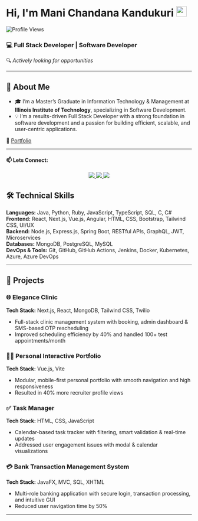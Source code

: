 # Hi, I'm Mani Chandana Kandukuri <img src="https://media.giphy.com/media/hvRJCLFzcasrR4ia7z/giphy.gif" width="28px" height="28px">
  ![Profile Views](https://komarev.com/ghpvc/?username=your-github-kmanichandana&color=blue)

### 💻 Full Stack Developer | Software Developer  
🔍 *Actively looking for opportunities*

---

## 📌 About Me
- 🎓 I’m a Master’s Graduate in Information Technology & Management at **Illinois Institute of Technology**, specializing in Software Development.
- 💡 I’m a results-driven Full Stack Developer with a strong foundation in software development and a passion for building efficient, scalable, and user-centric applications. 

🔗 [Portfolio]([https://mani-chandana-kandukuri.netlify.app/])

---
 #### 📫 Lets Connect:
  
<div align="center"> 
  <a href="https://www.linkedin.com/in/mani-chandana-kandukuri/">
    <img src="https://img.shields.io/badge/LinkedIn-0077B5?style=for-the-badge&logo=linkedin&logoColor=white" />
  </a>
  <a href="mailto:kmanichandana29@gmail.com">
    <img src="https://img.shields.io/badge/Gmail-333333?style=for-the-badge&logo=gmail&logoColor=red" />
  </a>
  <a href="https://github.com/kmanichandana">
     <img src="https://img.shields.io/badge/GitHub-181717?style=for-the-badge&logo=github&logoColor=white" />
  </a>
</div>

## 🛠️ Technical Skills

**Languages:** Java, Python, Ruby, JavaScript, TypeScript, SQL, C, C#  
**Frontend:** React, Next.js, Vue.js, Angular, HTML, CSS, Bootstrap, Tailwind CSS, UI/UX  
**Backend:** Node.js, Express.js, Spring Boot, RESTful APIs, GraphQL, JWT, Microservices  
**Databases:** MongoDB, PostgreSQL, MySQL  
**DevOps & Tools:** Git, GitHub, GitHub Actions, Jenkins, Docker, Kubernetes, Azure, Azure DevOps  

---

## 🚀 Projects

### 🌐 Elegance Clinic  
**Tech Stack:** Next.js, React, MongoDB, Tailwind CSS, Twilio  
- Full-stack clinic management system with booking, admin dashboard & SMS-based OTP rescheduling  
- Improved scheduling efficiency by 40% and handled 100+ test appointments/month

### 🧑‍💻 Personal Interactive Portfolio  
**Tech Stack:** Vue.js, Vite  
- Modular, mobile-first personal portfolio with smooth navigation and high responsiveness  
- Resulted in 40% more recruiter profile views

### ✅ Task Manager  
**Tech Stack:** HTML, CSS, JavaScript  
- Calendar-based task tracker with filtering, smart validation & real-time updates  
- Addressed user engagement issues with modal & calendar visualizations

### 💳 Bank Transaction Management System  
**Tech Stack:** JavaFX, MVC, SQL, XHTML  
- Multi-role banking application with secure login, transaction processing, and intuitive GUI  
- Reduced user navigation time by 50%

---

